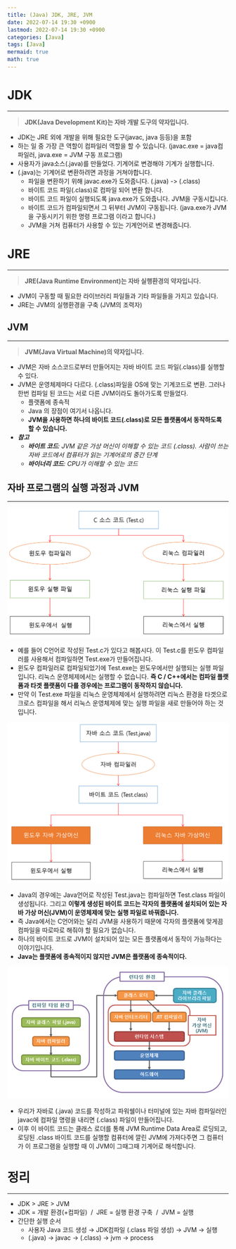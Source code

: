 ```yaml
---
title: (Java) JDK, JRE, JVM
date: 2022-07-14 19:30 +0900
lastmod: 2022-07-14 19:30 +0900
categories: [Java]
tags: [Java]
mermaid: true
math: true
---
```


# **JDK**

---

> **JDK(Java Development Kit)는 자바 개발 도구의 약자입니다.**
> 

- JDK는 JRE 외에 개발을 위해 필요한 도구(javac, java 등등)을 포함
- 하는 일 중 가장 큰 역할이 컴파일러 역할을 할 수 있습니다. (javac.exe = java컴파일러, java.exe = JVM 구동 프로그램)
- 사용자가 java소스(.java)를 만들었다. 기계어로 변경해야 기계가 실행합니다.
- (.java)는 기계어로 변환하려면 과정을 거쳐야합니다.
    - 파일을 변환하기 위해 javac.exe가 도와줍니다. (.java) -> (.class)
    - 바이트 코드 파일(.class)로 컴파일 되어 변환 합니다.
    - 바이트 코드 파일이 실행되도록 java.exe가 도와줍니다. JVM을 구동시킵니다.
    - 바이트 코드가 컴파일되면서 그 뒤부터 JVM이 구동됩니다. (java.exe가 JVM을 구동시키기 위한 명령 프로그램 이라고 합니다.)
    - JVM을 거쳐 컴퓨터가 사용할 수 있는 기계언어로 변경해줍니다.
    

# **JRE**

---

> **JRE(Java Runtime Environment)는 자바 실행환경의 약자입니다.**
> 

- JVM이 구동할 때 필요한 라이브러리 파일들과 기타 파일들을 가지고 있습니다.
- JRE는 JVM의 실행환경을 구축 (JVM의 조력자)

## **JVM**

---

> **JVM(Java Virtual Machine)의 약자입니다.**
> 

- JVM은 자바 소스코드로부터 만들어지는 자바 바이트 코드 파일(.class)를 실행할 수 있다.
- JVM은 운영체제마다 다르다. (.class)파일을 OS에 맞는 기계코드로 변환. 그러나 한번 컴파일 된 코드는 서로 다른 JVM이라도 돌아가도록 만들었다.
    - 플랫폼에 종속적
    - Java 의 장점이 여기서 나옵니다.
    - **JVM을 사용하면 하나의 바이트 코드(.class)로 모든 플랫폼에서 동작하도록 할 수 있습니다.**
- ***참고***
    - ***바이트 코드**: JVM 같은 가상 머신이 이해할 수 있는 코드 (.class). 사람이 쓰는 자바 코드에서 컴퓨터가 읽는 기계어로의 중간 단계*
    - ***바이너리 코드**: CPU가 이해할 수 있는 코드*

## **자바 프로그램의 실행 과정과 JVM**

---

![Untitled](/assets/img/2022-07-14-java220714/Untitled.png)

- 예를 들어 C언어로 작성된 Test.c가 있다고 해봅시다. 이 Test.c를 윈도우 컴파일러를 사용해서 컴파일하면 Test.exe가 만들어집니다.
- 윈도우 컴파일러로 컴파일되었기에 Test.exe는 윈도우에서만 실행되는 실행 파일입니다. 리눅스 운영체제에서는 실행할 수 없습니다. **즉 C / C++에서는 컴파일 플랫폼과 타겟 플랫폼이 다를 경우에는 프로그램이 동작하지 않습니다.**
- 만약 이 Test.exe 파일을 리눅스 운영체제에서 실행하려면 리눅스 환경을 타겟으로 크로스 컴파일을 해서 리눅스 운영체제에 맞는 실행 파일을 새로 만들어야 하는 것입니다.

![Untitled](/assets/img/2022-07-14-java220714/Untitled%201.png)

- Java의 경우에는 Java언어로 작성된 Test.java는 컴파일하면 Test.class 파일이 생성됩니다. 그리고 **이렇게 생성된 바이트 코드는 각자의 플랫폼에 설치되어 있는 자바 가상 머신(JVM)이 운영체제에 맞는 실행 파일로 바꿔줍니다.**
- 즉 Java에서는 C언어와는 달리 JVM을 사용하기 때문에 각자의 플랫폼에 맞게끔 컴파일을 따로따로 해줘야 할 필요가 없습니다.
- 하나의 바이트 코드로 JVM이 설치되어 있는 모든 플랫폼에서 동작이 가능하다는 이야기입니다.
- **Java는 플랫폼에 종속적이지 않지만 JVM은 플랫폼에 종속적이다.**

![Untitled](/assets/img/2022-07-14-java220714/Untitled%202.png)

- 우리가 자바로 (.java) 코드를 작성하고 파워쉘이나 터미널에 있는 자바 컴파일러인 javac에 컴파일 명령을 내리면 (.class) 파일이 만들어집니다.
- 이후 이 바이트 코드는 클래스 로더를 통해 JVM Runtime Data Area로 로딩되고, 로딩된 .class 바이트 코드를 실행할 컴퓨터에 깔린 JVM에 가져다주면 그 컴퓨터가 이 프로그램을 실행할 때 이 JVM이 그때그때 기계어로 해석합니다.

# **정리**

---

- JDK > JRE > JVM
- JDK = 개발 환경(+컴파일)  /  JRE = 실행 환경 구축  /  JVM = 실행
- 간단한 실행 순서
    - 사용자 Java 코드 생성 → JDK컴파일 (.class 파일 생성) → JVM → 실행
    - (.java) → javac → (.class) → jvm → process